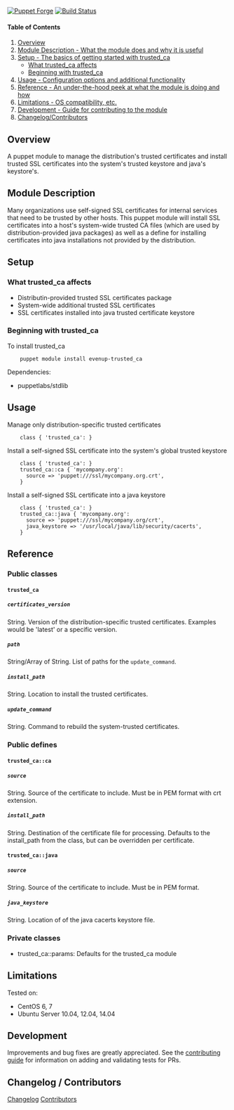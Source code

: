 [![Puppet Forge](http://img.shields.io/puppetforge/v/evenup/trusted_ca.svg)](https://forge.puppetlabs.com/evenup/trusted_ca)
[![Build Status](https://travis-ci.org/evenup/evenup-trusted_ca.png?branch=master)](https://travis-ci.org/evenup/evenup-trusted_ca)

#### Table of Contents

1. [Overview](#overview)
2. [Module Description - What the module does and why it is useful](#module-description)
3. [Setup - The basics of getting started with trusted_ca](#setup)
    * [What trusted_ca affects](#what-trusted_ca-affects)
    * [Beginning with trusted_ca](#beginning-with-trusted_ca)
4. [Usage - Configuration options and additional functionality](#usage)
5. [Reference - An under-the-hood peek at what the module is doing and how](#reference)
6. [Limitations - OS compatibility, etc.](#limitations)
7. [Development - Guide for contributing to the module](#development)
8. [Changelog/Contributors](#changelog-contributors)

## Overview

A puppet module to manage the distribution's trusted certificates and install trusted SSL certificates into the system's trusted keystore and java's keystore's.

## Module Description

Many organizations use self-signed SSL certificates for internal services that need to be trusted by other hosts.  This puppet module will install SSL certificates into a host's system-wide trusted CA files (which are used by distribution-provided java packages) as well as a define for installing certificates into java installations not provided by the distribution.

## Setup

### What trusted_ca affects

* Distributin-provided trusted SSL certificates package
* System-wide additional trusted SSL certificates
* SSL certificates installed into java trusted certificate keystore

### Beginning with trusted_ca

To install trusted_ca

```
    puppet module install evenup-trusted_ca
```

Dependencies:

* puppetlabs/stdlib

## Usage

Manage only distribution-specific trusted certificates

```puppet
    class { 'trusted_ca': }
```

Install a self-signed SSL certificate into the system's global trusted keystore

```puppet
    class { 'trusted_ca': }
    trusted_ca::ca { 'mycompany.org':
      source => 'puppet:///ssl/mycompany.org.crt',
    }
```

Install a self-signed SSL certificate into a java keystore

```puppet
    class { 'trusted_ca': }
    trusted_ca::java { 'mycompany.org':
      source => 'puppet:///ssl/mycompany.org/crt',
      java_keystore => '/usr/local/java/lib/security/cacerts',
    }
```

## Reference

### Public classes

#### `trusted_ca`

##### `certificates_version`

String.  Version of the distribution-specific trusted certificates.  Examples would be 'latest' or a specific version.

##### `path`

String/Array of String.  List of paths for the `update_command`.

##### `install_path`

String.  Location to install the trusted certificates.

##### `update_command`

String.  Command to rebuild the system-trusted certificates.

### Public defines

#### `trusted_ca::ca`

##### `source`

String.  Source of the certificate to include.  Must be in PEM format with crt extension.

##### `install_path`

String.  Destination of the certificate file for processing.  Defaults to the install_path from the class, but can be overridden per certificate.

#### `trusted_ca::java`

##### `source`

String.  Source of the certificate to include.  Must be in PEM format.

##### `java_keystore`

String.  Location of of the java cacerts keystore file.

### Private classes

* trusted_ca::params: Defaults for the trusted_ca module

## Limitations

Tested on:
* CentOS 6, 7
* Ubuntu Server 10.04, 12.04, 14.04

## Development

Improvements and bug fixes are greatly appreciated.  See the [contributing guide](https://github.com/evenup/evenup-trusted_ca/blob/master/CONTRIBUTING.md) for
information on adding and validating tests for PRs.

## Changelog / Contributors

[Changelog](https://github.com/evenup/evenup-trusted_ca/blob/master/CHANGELOG)
[Contributors](https://github.com/evenup/trusted_ca/graphs/contributors)